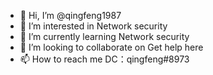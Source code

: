 - 👋 Hi, I’m @qingfeng1987
- 👀 I’m interested in Network security
- 🌱 I’m currently learning Network security
- 💞️ I’m looking to collaborate on Get help here
- 📫 How to reach me DC：qingfeng#8973

<!---
qingfeng1987/qingfeng1987 is a ✨ special ✨ repository because its `README.md` (this file) appears on your GitHub profile.
You can click the Preview link to take a look at your changes.
--->
